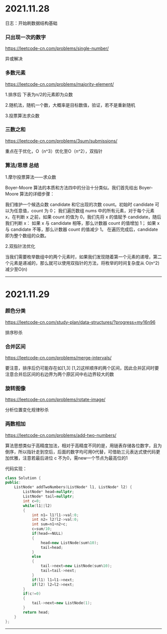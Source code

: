 # 2021.11.28

日志：开始刷数据结构基础

### 只出现一次的数字

https://leetcode-cn.com/problems/single-number/

异或解决

### 多数元素

https://leetcode-cn.com/problems/majority-element/

1.排序后 下表为n/2的元素即为众数

2.随机法，随机一个数，大概率是目标数值，验证，若不是重新随机

3.投票算法求众数

### 三数之和

https://leetcode-cn.com/problems/3sum/submissions/

重点在于优化，O（n^3）优化至O（n^2），双指针

### 算法/思想 总结

1.摩尔投票算法——求众数

Boyer-Moore 算法的本质和方法四中的分治十分类似。我们首先给出 Boyer-Moore 算法的详细步骤：

我们维护一个候选众数 candidate 和它出现的次数 count。初始时 candidate 可以为任意值，count 为 0；
我们遍历数组 nums 中的所有元素，对于每个元素 x，在判断 x 之前，如果 count 的值为 0，我们先将 x 的值赋予 candidate，随后我们判断 x：
如果 x 与 candidate 相等，那么计数器 count 的值增加 1；
如果 x 与 candidate 不等，那么计数器 count 的值减少 1。
在遍历完成后，candidate 即为整个数组的众数。

2.双指针法优化

当我们需要枚举数组中的两个元素时，如果我们发现随着第一个元素的递增，第二个元素是递减的，那么就可以使用双指针的方法，将枚举的时间复杂度从 O(n^2)减少至O(n)



--------------------------------

# 2021.11.29

### 颜色分类

https://leetcode-cn.com/study-plan/data-structures/?progress=my16n96

排序秒杀

### 合并区间

https://leetcode-cn.com/problems/merge-intervals/

要注意，排序后仍可能存在如[1,3] [1,2]这样顺序的两个区间，因此合并区间时要注意合并后区间的右边界为两个原区间中右边界较大的数

### 旋转图像

https://leetcode-cn.com/problems/rotate-image/

分析位置变化规律秒杀

### 两数相加

https://leetcode-cn.com/problems/add-two-numbers/

算法思想类似于高精度加法，相对于高精度不同的是，用链表存储各位数字，且为倒序，所以指针走到空后，后面的数字均可用0代替，可借助三元表达式使代码更加优雅，注意若最后进位 c 不为0，需new一个节点为最高位的1

代码实现：

```c++
class Solution {
public:
    ListNode* addTwoNumbers(ListNode* l1, ListNode* l2) {
        ListNode* head=nullptr;
        ListNode* tail=nullptr;
        int c=0;
        while(l1||l2)
        {
            int n1= l1?l1->val:0;
            int n2= l2?l2->val:0;
            int sum=n1+n2+c;
            c=sum/10;
            if(head==NULL)
            {
                head=new ListNode(sum%10);
                tail=head;
            }
            else
            {
                tail->next=new ListNode(sum%10);
                tail=tail->next;
            }
            if(l1) l1=l1->next;
            if(l2) l2=l2->next;
        }
        if(c!=0)
        {
            tail->next=new ListNode(1);
        }
        return head;
    }
};
```



--------------------

